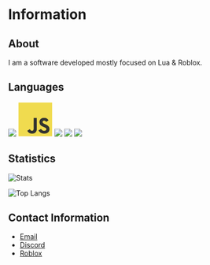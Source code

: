 # Information

<h2><strong>About</strong></h2>

I am a software developed mostly focused on Lua & Roblox.

<h2><strong>Languages</strong></h2>

<p float="left">
  <img src="https://upload.wikimedia.org/wikipedia/commons/c/cf/Lua-Logo.svg" width="70"/>
  <img src="https://raw.githubusercontent.com/devicons/devicon/master/icons/javascript/javascript-original.svg" width="70"/>
  <img src="https://cdn.worldvectorlogo.com/logos/c--4.svg" width="70"/>
  <img src="https://upload.wikimedia.org/wikipedia/commons/thumb/1/18/ISO_C%2B%2B_Logo.svg/1822px-ISO_C%2B%2B_Logo.svg.png" width="70"/>
  <img src="https://upload.wikimedia.org/wikipedia/commons/thumb/c/c3/Python-logo-notext.svg/1024px-Python-logo-notext.svg.png" width="70"/>
</p>

<h2><strong>Statistics</strong></h2>

![Stats](https://github-readme-stats.vercel.app/api/?username=Exunys&show_icons=true&title_color=fff&icon_color=79ff97&text_color=9f9f9f&bg_color=151515&count_private=true&include_all_commits=true&custom_title=Exunys's%20Statistics)

![Top Langs](https://github-readme-stats.vercel.app/api/top-langs?username=Exunys&layout=compact&title_color=fff&icon_color=79ff97&text_color=9f9f9f&bg_color=151515&border_radius=10&hide=css&custom_title=Exunys's%20Most%20Used%20Languages)

## Contact Information
- [Email](mailto:exunys@gmail.com)
- [Discord](https://discord.com/users/611111398818316309)
- [Roblox](https://www.roblox.com/users/330279990/profile)
